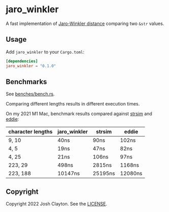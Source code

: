 # jaro_winkler

A fast implementation of [Jaro-Winkler distance] comparing two
`&str` values.

[Jaro-Winkler distance]: https://en.wikipedia.org/wiki/Jaro%E2%80%93Winkler_distance

## Usage

Add `jaro_winkler` to your `Cargo.toml`:

```toml
[dependencies]
jaro_winkler = "0.1.0"
```

## Benchmarks

See [benches/bench.rs](benches/bench.rs).

Comparing different lengths results in different execution times.

On my 2021 M1 Mac, benchmark results compared against [strsim] and [eddie]:

| character lengths | jaro_winkler | strsim  | eddie   |
|-------------------|--------------|---------|---------|
| 9, 10             | 40ns         | 90ns    | 102ns   |
| 4, 5              | 19ns         | 47ns    | 82ns    |
| 4, 25             | 21ns         | 106ns   | 97ns    |
| 223, 29           | 498ns        | 2815ns  | 1168ns  |
| 223, 188          | 10147ns      | 25195ns | 12080ns |

[strsim]: https://github.com/dguo/strsim-rs
[eddie]: https://github.com/thaumant/eddie

## Copyright

Copyright 2022 Josh Clayton. See the [LICENSE](LICENSE).

